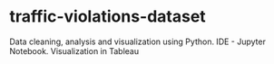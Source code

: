 # traffic-violations-dataset
Data cleaning, analysis and visualization using Python. IDE - Jupyter Notebook. Visualization in Tableau
